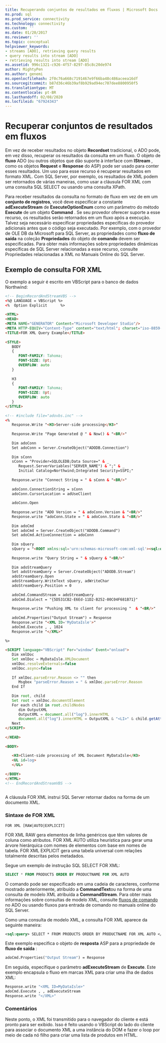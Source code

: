 ```yaml
---
title: Recuperando conjuntos de resultados em fluxos | Microsoft Docs
ms.prod: sql
ms.prod_service: connectivity
ms.technology: connectivity
ms.custom: ''
ms.date: 01/20/2017
ms.reviewer: ''
ms.topic: conceptual
helpviewer_keywords:
- streams [ADO], retrieving query results
- query results into stream [ADO]
- retrieving results into stream [ADO]
ms.assetid: 996c1321-c926-4f57-8297-85c8c20de974
author: MightyPen
ms.author: genemi
ms.openlocfilehash: 2f0c76a668c7191467e9f66ba48c486aceea16df
ms.sourcegitcommit: b87d36c46b39af8b929ad94ec707dee8800950f5
ms.translationtype: MT
ms.contentlocale: pt-BR
ms.lasthandoff: 02/08/2020
ms.locfileid: "67924343"
---
```

# <a name="retrieving-resultsets-into-streams"></a>Recuperar conjuntos de resultados em fluxos
Em vez de receber resultados no objeto **Recordset** tradicional, o ADO pode, em vez disso, recuperar os resultados da consulta em um fluxo. O objeto de **fluxo** ADO (ou outros objetos que dão suporte à interface com **IStream** , como os objetos **Request** e **Response** do ASP) pode ser usado para conter esses resultados. Um uso para esse recurso é recuperar resultados em formato XML. Com SQL Server, por exemplo, os resultados de XML podem ser retornados de várias maneiras, como usar a cláusula FOR XML com uma consulta SQL SELECT ou usando uma consulta XPath.  
  
 Para receber resultados da consulta no formato de fluxo em vez de em um **conjunto de registros**, você deve especificar a constante **adExecuteStream** de **ExecuteOptionEnum** como um parâmetro do método **Execute** de um objeto **Command** . Se seu provedor oferecer suporte a esse recurso, os resultados serão retornados em um fluxo após a execução. Talvez seja necessário especificar propriedades específicas do provedor adicionais antes que o código seja executado. Por exemplo, com o provedor de OLE DB da Microsoft para SQL Server, as propriedades como **fluxo de saída** na coleção **Propriedades** do objeto de **comando** devem ser especificadas. Para obter mais informações sobre propriedades dinâmicas específicas de SQL Server relacionadas a esse recurso, consulte Propriedades relacionadas a XML no Manuais Online do SQL Server.  
  
## <a name="for-xml-query-example"></a>Exemplo de consulta FOR XML  
 O exemplo a seguir é escrito em VBScript para o banco de dados Northwind:  
  
```html
<!-- BeginRecordAndStreamVBS -->  
<%@ LANGUAGE = VBScript %>  
<%  Option Explicit      %>  
  
<HTML>  
<HEAD>  
<META NAME="GENERATOR" Content="Microsoft Developer Studio"/>  
<META HTTP-EQUIV="Content-Type" content="text/html"; charset="iso-8859-1">  
<TITLE>FOR XML Query Example</TITLE>  
  
<STYLE>  
   BODY  
   {  
      FONT-FAMILY: Tahoma;  
      FONT-SIZE: 8pt;  
      OVERFLOW: auto  
   }  
  
   H3  
   {  
      FONT-FAMILY: Tahoma;  
      FONT-SIZE: 8pt;  
      OVERFLOW: auto  
   }  
</STYLE>  
  
<!-- #include file="adovbs.inc" -->  
<%  
   Response.Write "<H3>Server-side processing</H3>"  
  
   Response.Write "Page Generated @ " & Now() & "<BR/>"  
  
   Dim adoConn  
   Set adoConn = Server.CreateObject("ADODB.Connection")  
  
   Dim sConn  
   sConn = "Provider=SQLOLEDB;Data Source=" & _  
      Request.ServerVariables("SERVER_NAME") & ";" & _  
      Initial Catalog=Northwind;Integrated Security=SSPI;"  
  
   Response.write "Connect String = " & sConn & "<BR/>"  
  
   adoConn.ConnectionString = sConn  
   adoConn.CursorLocation = adUseClient  
  
   adoConn.Open  
  
   Response.write "ADO Version = " & adoConn.Version & "<BR/>"  
   Response.write "adoConn.State = " & adoConn.State & "<BR/>"  
  
   Dim adoCmd  
   Set adoCmd = Server.CreateObject("ADODB.Command")  
   Set adoCmd.ActiveConnection = adoConn  
  
   Dim sQuery  
   sQuery = "<ROOT xmlns:sql='urn:schemas-microsoft-com:xml-sql'><sql:query>SELECT * FROM PRODUCTS WHERE ProductName='Gumbr Gummibrchen' FOR XML AUTO</sql:query></ROOT>"  
  
   Response.write "Query String = " & sQuery & "<BR/>"  
  
   Dim adoStreamQuery  
   Set adoStreamQuery = Server.CreateObject("ADODB.Stream")  
   adoStreamQuery.Open  
   adoStreamQuery.WriteText sQuery, adWriteChar  
   adoStreamQuery.Position = 0  
  
   adoCmd.CommandStream = adoStreamQuery  
   adoCmd.Dialect = "{5D531CB2-E6Ed-11D2-B252-00C04F681B71}"  
  
   Response.write "Pushing XML to client for processing "  & "<BR/>"  
  
   adoCmd.Properties("Output Stream") = Response  
   Response.write "<XML ID='MyDataIsle'>"  
   adoCmd.Execute , , 1024  
   Response.write "</XML>"  
  
%>  
  
<SCRIPT language="VBScript" For="window" Event="onload">  
   Dim xmlDoc  
   Set xmlDoc = MyDataIsle.XMLDocument  
   xmlDoc.resolveExternals=false  
   xmlDoc.async=false  
  
   If xmlDoc.parseError.Reason <> "" then  
      Msgbox "parseError.Reason = " & xmlDoc.parseError.Reason  
   End If  
  
   Dim root, child  
   Set root = xmlDoc.documentElement  
   For each child in root.childNodes  
      dim OutputXML  
      OutputXML = document.all("log").innerHTML  
      document.all("log").innerHTML = OutputXML & "<LI>" & child.getAttribute("ProductName") & "</LI>"  
   Next  
</SCRIPT>  
  
</HEAD>  
  
<BODY>  
  
   <H3>Client-side processing of XML Document MyDataIsle</H3>  
   <UL id=log>  
   </UL>  
  
</BODY>  
</HTML>  
<!-- EndRecordAndStreamVBS -->  
  
```  
  
 A cláusula FOR XML instrui SQL Server retornar dados na forma de um documento XML.  
  
### <a name="for-xml-syntax"></a>Sintaxe de FOR XML  
  
```syntax
FOR XML [RAW|AUTO|EXPLICIT]  
```  
  
 FOR XML RAW gera elementos de linha genéricos que têm valores de coluna como atributos. FOR XML AUTO utiliza heurística para gerar uma árvore hierárquica com nomes de elementos com base em nomes de tabela. FOR XML EXPLICIT gera uma tabela universal com relações totalmente descritas pelos metadados.  
  
 Segue um exemplo de instrução SQL SELECT FOR XML:  
  
```sql
SELECT * FROM PRODUCTS ORDER BY PRODUCTNAME FOR XML AUTO  
```  
  
 O comando pode ser especificado em uma cadeia de caracteres, conforme mostrado anteriormente, atribuído a **CommandText**ou na forma de uma consulta de modelo XML atribuída a **CommandStream**. Para obter mais informações sobre consultas de modelo XML, consulte [fluxos de comando](../../../ado/guide/data/command-streams.md) no ADO ou usando fluxos para entrada de comando no manuais online do SQL Server.  
  
 Como uma consulta de modelo XML, a consulta FOR XML aparece da seguinte maneira:  
  
```xml
<sql:query> SELECT * FROM PRODUCTS ORDER BY PRODUCTNAME FOR XML AUTO </sql:query>  
```  
  
 Este exemplo especifica o objeto de **resposta** ASP para a propriedade de **fluxo de saída** :  
  
```vb
adoCmd.Properties("Output Stream") = Response  
```  
  
 Em seguida, especifique o parâmetro **adExecuteStream** de **Execute**. Este exemplo encapsula o fluxo em marcas XML para criar uma ilha de dados XML:  
  
```vb
Response.write "<XML ID=MyDataIsle>"  
adoCmd.Execute , , adExecuteStream  
Response.write "</XML>"  
```  
  
### <a name="remarks"></a>Comentários  
 Neste ponto, o XML foi transmitido para o navegador do cliente e está pronto para ser exibido. Isso é feito usando o VBScript do lado do cliente para associar o documento XML a uma instância do DOM e fazer o loop por meio de cada nó filho para criar uma lista de produtos em HTML.
